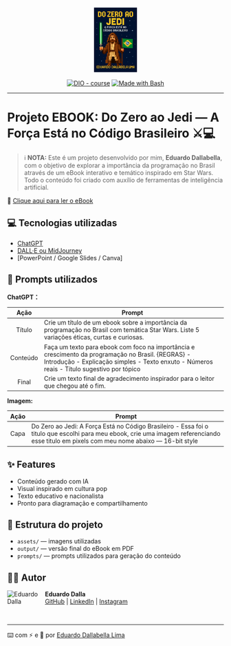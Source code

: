 <p align="center">
    <img width="100" src="/assets/banner.png" alt="">
</p>

<p align="center">
    <a href="https://dio.me/"><img src="https://img.shields.io/badge/DIO-Course-28DA77?logo=youtube" alt="DIO - course"></a>
    <a href="https://www.gnu.org/software/bash/" title="Go to Bash homepage"><img src="https://img.shields.io/badge/Prompt-Project-blue?logo=gnu-bash&amp;logoColor=white" alt="Made with Bash"></a>
</p>

---

# Projeto EBOOK: Do Zero ao Jedi — A Força Está no Código Brasileiro ⚔️💻

> ℹ️ **NOTA:** Este é um projeto desenvolvido por mim, **Eduardo Dallabella**, com o objetivo de explorar a importância da programação no Brasil através de um eBook interativo e temático inspirado em Star Wars. Todo o conteúdo foi criado com auxílio de ferramentas de inteligência artificial.

📕 [Clique aqui para ler o eBook](output/ebook-do-zero-ao-jedi.pdf)

## 💻 Tecnologias utilizadas

- [ChatGPT](https://chat.openai.com/)
- [DALL·E ou MidJourney](https://www.midjourney.com/app/)
- [PowerPoint / Google Slides / Canva]

## 🧠 Prompts utilizados

**ChatGPT：**

|   Ação   | Prompt |
| :------: | ------ |
| Título   | Crie um título de um ebook sobre a importância da programação no Brasil com temática Star Wars. Liste 5 variações éticas, curtas e curiosas. |
| Conteúdo | Faça um texto para ebook com foco na importância e crescimento da programação no Brasil. {REGRAS} - Introdução - Explicação simples - Texto enxuto - Números reais - Título sugestivo por tópico |
| Final    | Crie um texto final de agradecimento inspirador para o leitor que chegou até o fim. |

**Imagem:**

|   Ação   | Prompt |
| :------: | ------ |
| Capa     | Do Zero ao Jedi: A Força Está no Código Brasileiro - Essa foi o titulo que escolhi para meu ebook, crie uma imagem referenciando esse titulo em pixels com meu nome abaixo — 16-bit style |

## ✨ Features

- Conteúdo gerado com IA
- Visual inspirado em cultura pop
- Texto educativo e nacionalista
- Pronto para diagramação e compartilhamento

## 📁 Estrutura do projeto

- `assets/` — imagens utilizadas
- `output/` — versão final do eBook em PDF
- `prompts/` — prompts utilizados para geração do conteúdo

## 👨‍💻 Autor

<p>
  <img 
    align="left" 
    width="80" 
    src="https://avatars.githubusercontent.com/u/00000000" 
    alt="Eduardo Dalla"
  />
  <p>
    &nbsp;&nbsp;<strong>Eduardo Dalla</strong><br>
    &nbsp;&nbsp;<a href="https://github.com/edudalla">GitHub</a> |
    <a href="https://www.linkedin.com/in/eduardo-dallabella-lima/">LinkedIn</a> |
    <a href="https://www.instagram.com/dallabella.code/">Instagram</a>
  </p>
</p>

<br clear="left"/>

---

⌨️ com ⚡️ e 💙 por [Eduardo Dallabella Lima](https://github.com/edudalla)

